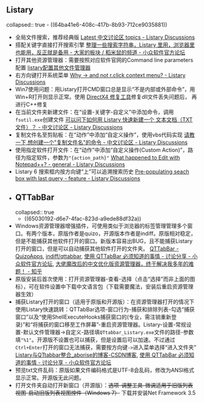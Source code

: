 ## Listary
collapsed:: true
	- ((64ba41e6-408c-417b-8b93-712ce9035881))
- 全局文件搜索，推荐经典版 [Latest 中文讨论区 topics - Listary Discussions](https://discussion.listary.com/c/14-category/14)
- 搭配关键字直接打开搜索引擎 [整理一些搜索字符串，Listary 里用，浏览器里也能用，反正就是备用 - 大家的板块 / 稻米鼠的频道 - 小众软件官方论坛](https://meta.appinn.net/t/topic/6730)
- 打开其他资源管理器：需要按照对应软件官网的Command line parameters配置 [listary配置其他文件管理器](https://discussion.listary.com/t/listary-5-6-free-commander/4661/2)
- 右方向键打开系统菜单 [Why -> and not r.click context menu? - Listary Discussions](https://discussion.listary.com/t/why-and-not-r-click-context-menu/214/10)
- Win7使用问题：用Listary打开CMD窗口总是显示“不是内部或外部命令”，用Win+R打开则显示正常。使用 [DirectX4 修复工具](https://blog.csdn.net/vbcom/article/details/6962388)修复dll文件丢失问题后， 再进行C++修复
- 在当前文件夹新建文件：在“设置-关键字-自定义”中添加命令，调用`fsutil.exe`创建文件 [可以问下如何用 Listary 快速新建一个 文本文档（TXT文件）？ - 中文讨论区 - Listary Discussions](https://discussion.listary.com/t/listary-txt/3359/2)
- 复制文件名至剪贴板：在“动作”中添加“自定义操作”，使用vbs代码实现 [请教一下,想创建一个"复制文件名"的命令 - 中文讨论区 - Listary Discussions](https://discussion.listary.com/t/topic/5395/5)
- 使用指定软件打开文件：在“动作”中添加“自定义操作(Custom Action)”，路径为指定软件，参数为`"{action_path}"` [What happened to Edit with Notepad++? - general - Listary Discussions](https://discussion.listary.com/t/what-happened-to-edit-with-notepad/8856)
- Listary 6 搜索框内按方向键“上”可以追溯搜索历史 [Pre-populating seach box with last query - feature - Listary Discussions](https://discussion.listary.com/t/pre-populating-seach-box-with-last-query/3782)
- ## QTTabBar
  collapsed:: true
	- ((65030192-d6e7-4fac-823d-a9ede88df32a))
- Windows资源管理器增强插件，可使用类似于浏览器的标签管理管理多个窗口。有两个版本，原版作者是quizo，开源版本作者是indiff。原版相对稳定，但是不能捕获其他软件打开的窗口。新版本容易出BUG，且不能捕获Listary打开的窗口，但是可以自动捕获其他软件打开的文件夹。 [QTTabBar - QuizoApps](http://qttabbar.wikidot.com/), [indiff/qttabbar](https://github.com/indiff/qttabbar), [使用 QTTabBar 必须知道的事情 - 讨论分享 - 小众软件官方论坛](https://meta.appinn.net/t/topic/35318/28), [大佬魔改后的中文优化版资源管理器，终于解决我多年的难题！ - 知乎](https://zhuanlan.zhihu.com/p/474604314?utm_campaign=&utm_medium=social&utm_oi=903663640190803968&utm_psn=1749938728074637312&utm_source=cn.ticktick.task)
- 原版安装后首次使用：打开资源管理器-查看-选择（点击“选择”而非上面的图标），可在软件设置中下载中文语言包（下载需要魔法，安装后重启资源管理器生效）
- 捕获Listary打开的窗口（适用于原版和开源版）：在资源管理器打开的情况下使用Listary快速跳转：QTTabBar选项-窗口行为-捕获和排除列表-勾选“捕获窗口”以及“使用ShellExecuteHooks捕获窗口的(专业，需注销重新登录)”和“将捕获的窗口移至工作屏幕”-重启资源管理器。Listary-设置-常规设置-默认文件管理器->自定义-路径填`QTtabbar_Listary.exe`文件的路径-参数填`"%1"`。开源版不设置也可以捕获，但是设置后可以加速。不过通过`Ctrl+Enter`打开的窗口无法捕获，需要按方向键`->`进入菜单选择“进入文件夹” [Listary与QTtabbar整合_aborise的博客-CSDN博客](https://blog.csdn.net/aborise/article/details/79528812), [使用 QTTabBar 必须知道的事情 - 讨论分享 - 小众软件官方论坛](https://meta.appinn.net/t/topic/35318/28)
- 预览txt文件乱码：原版如果文件编码格式是UTF-8会乱码，修改为ANSI格式显示正常。开源版无此问题。
- 打开文件夹自动打开新窗口（开源版）：~~选项-调整工具-微调适用于旧版列表视图-启动旧版列表视图控件（Windows 7）~~ 下载并安装Net Framework 3.5